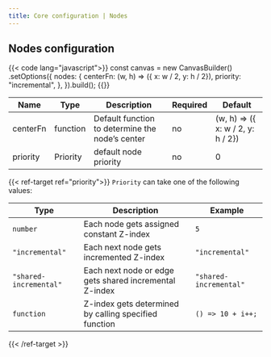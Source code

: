 ```yaml
---
title: Core configuration | Nodes
---
```


## Nodes configuration

{{< code lang="javascript">}}
const canvas = new CanvasBuilder()
  .setOptions({
    nodes: {
      centerFn: (w, h) => ({ x: w / 2, y: h / 2}),
      priority: "incremental",
    },
  }).build();
{{</code>}}

| Name     | Type                                       | Description                                     | Required | Default                           |
|----------|--------------------------------------------|-------------------------------------------------|----------|-----------------------------------|
| centerFn | function                                   | Default function to determine the node’s center | no       | (w, h) => ({ x: w / 2, y: h / 2}) |
| priority | <span data-ref="priority">Priority</span>  | default node priority                           | no       | 0                                 |


{{< ref-target ref="priority">}}
`Priority` can take one of the following values:

| Type                   | Description                                             | Example                   |
|------------------------|---------------------------------------------------------|---------------------------|
| `number`               | Each node gets assigned constant Z-index                | `5`                       |
| `"incremental"`        | Each next node gets incremented Z-index                 | `"incremental"`           |
| `"shared-incremental"` | Each next node or edge gets shared incremental Z-index  | `"shared-incremental"`    |
| `function`             | Z-index gets determined by calling specified function   | `() => 10 + i++;`         |
{{< /ref-target >}}
